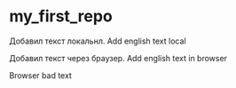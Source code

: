 # my_first_repo

Добавил текст локальнл. Add english text local

Добавил текст через браузер. Add english text in browser

Browser bad text
